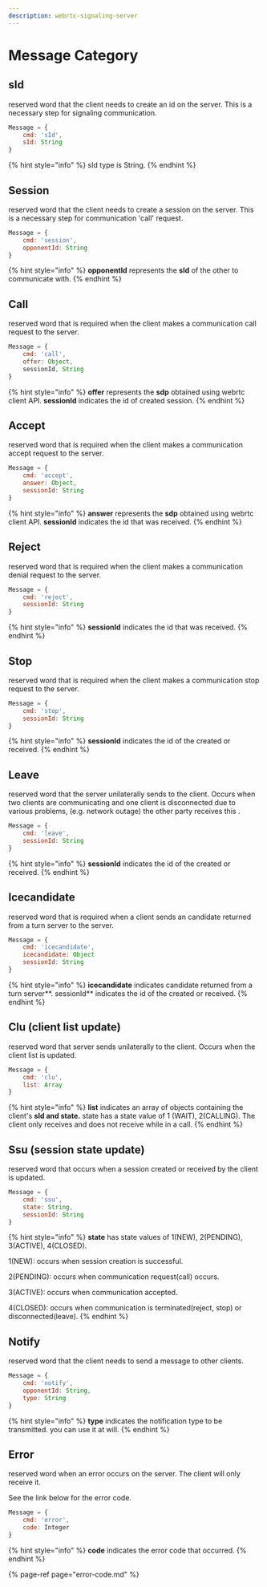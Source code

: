 ```yaml
---
description: webrtc-signaling-server
---
```


# Message Category

## sId

reserved word that the client needs to create an id on the server. This is a necessary step for signaling communication.

```javascript
Message = {
    cmd: 'sId',
    sId: String
}
```

{% hint style="info" %}
 sId type is String.
{% endhint %}

## Session

reserved word that the client needs to create a session on the server. This is a necessary step for communication 'call' request. 

```javascript
Message = {
    cmd: 'session',
    opponentId: String
}
```

{% hint style="info" %}
**opponentId** represents the **sId** of the other to communicate with.
{% endhint %}

## Call

reserved word that is required when the client makes a communication call request to the server.

```javascript
Message = {
    cmd: 'call',
    offer: Object,
    sessionId, String
}
```

{% hint style="info" %}
**offer** represents the **sdp** obtained using webrtc client API. **sessionId** indicates the id of created session.
{% endhint %}

## Accept

reserved word that is required when the client makes a communication accept request to the server.

```javascript
Message = {
    cmd: 'accept',
    answer: Object,
    sessionId: String
}
```

{% hint style="info" %}
**answer** represents the **sdp** obtained using webrtc client API. **sessionId** indicates the id that was received.
{% endhint %}

## Reject

reserved word that is required when the client makes a communication denial request to the server.

```javascript
Message = {
    cmd: 'reject',
    sessionId: String
}
```

{% hint style="info" %}
**sessionId** indicates the id that was received.
{% endhint %}

## Stop

reserved word that is required when the client makes a communication stop request to the server.

```javascript
Message = {
    cmd: 'stop',
    sessionId: String
}
```

{% hint style="info" %}
**sessionId** indicates the id of the created or received.
{% endhint %}

## Leave

reserved word that the server unilaterally sends to the client. Occurs when two clients are communicating and one client is disconnected due to various problems, \(e.g. network outage\) the other party receives this .

```javascript
Message = {
    cmd: 'leave',
    sessionId: String
}
```

{% hint style="info" %}
**sessionId** indicates the id of the created or received.
{% endhint %}

## Icecandidate

reserved word that is required when a client sends an candidate returned from a turn server to the server.

```javascript
Message = {
    cmd: 'icecandidate',
    icecandidate: Object
    sessionId: String
}
```

{% hint style="info" %}
**icecandidate** indicates candidate returned from a turn server**. sessionId** indicates the id of the created or received.
{% endhint %}

## Clu \(client list update\)

reserved word that server sends unilaterally to the client. Occurs when the client list is updated.

```javascript
Message = {
    cmd: 'clu',
    list: Array
}
```

{% hint style="info" %}
**list** indicates an array of objects containing the client's **sId and state.** state has a state value of 1 \(WAIT\), 2\(CALLING\). The client only receives and does not receive while in a call. 
{% endhint %}

## Ssu \(session state update\)

reserved word that occurs when a session created or received by the client is updated.

```javascript
Message = {
    cmd: 'ssu',
    state: String,
    sessionId: String
}
```

{% hint style="info" %}
**state** has state values of 1\(NEW\), 2\(PENDING\), 3\(ACTIVE\), 4\(CLOSED\).

1\(NEW\): occurs when session creation is successful.

2\(PENDING\): occurs when communication request\(call\) occurs.

3\(ACTIVE\): occurs when communication accepted.

4\(CLOSED\): occurs when communication is terminated\(reject, stop\) or disconnected\(leave\).
{% endhint %}

## Notify

reserved word that the client needs to send a message to other clients.

```javascript
Message = {
    cmd: 'notify',
    opponentId: String,
    type: String
}
```

{% hint style="info" %}
**type** indicates the notification type to be transmitted. you can use it at will.
{% endhint %}

## Error

reserved word when an error occurs on the server. The client will only receive it.

See the link below for the error code.

```javascript
Message = {
    cmd: 'error',
    code: Integer
}
```

{% hint style="info" %}
**code** indicates the error code that occurred.
{% endhint %}

{% page-ref page="error-code.md" %}

